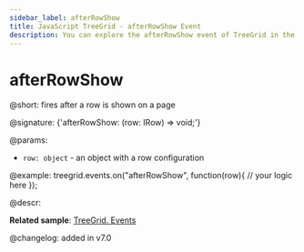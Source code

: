 ```yaml
---
sidebar_label: afterRowShow
title: JavaScript TreeGrid - afterRowShow Event 
description: You can explore the afterRowShow event of TreeGrid in the documentation of the DHTMLX JavaScript UI library. Browse developer guides and API reference, try out code examples and live demos, and download a free 30-day evaluation version of DHTMLX Suite 7.
---
```


# afterRowShow

@short: fires after a row is shown on a page

@signature: {'afterRowShow: (row: IRow) => void;'}

@params:
- `row: object` - an object with a row configuration

@example:
treegrid.events.on("afterRowShow", function(row){
    // your logic here
});

@descr:

**Related sample**: [TreeGrid. Events](https://snippet.dhtmlx.com/sgwnxshe)

@changelog: added in v7.0
